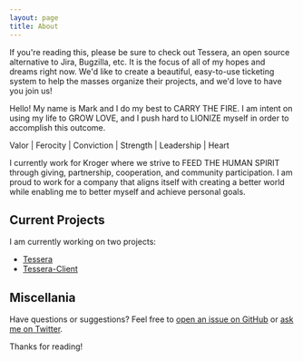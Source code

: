 ```yaml
---
layout: page
title: About
---
```


<p class="message">
  If you're reading this, please be sure to check out Tessera, an open source alternative to Jira, Bugzilla, etc. It is the focus of all of my hopes and dreams right now. We'd like to create a beautiful, easy-to-use ticketing system to help the masses organize their projects, and we'd love to have you join us!
</p>

Hello! My name is Mark and I do my best to CARRY THE FIRE. I am intent on using my life to GROW LOVE, and I push hard to LIONIZE myself in order to accomplish this outcome.

Valor | Ferocity | Conviction | Strength | Leadership | Heart

I currently work for Kroger where we strive to FEED THE HUMAN SPIRIT through giving, partnership, cooperation, and community participation. I am proud to work for a company that aligns itself with creating a better world while enabling me to better myself and achieve personal goals.

## Current Projects

I am currently working on two projects:

* [Tessera](https://github.com/chasinglogic/tessera)
* [Tessera-Client](https://github.com/lionize/tessera-client)

## Miscellania

Have questions or suggestions? Feel free to [open an issue on GitHub](https://github.com/lionize/lionize.github.io/issues) or [ask me on Twitter](https://twitter.com/grow_love).

Thanks for reading!
